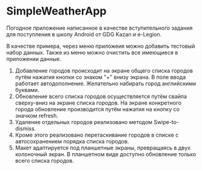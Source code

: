 # SimpleWeatherApp

Погодное приложение написанное в качестве вступительного задания для поступления в школу Android от GDG Kazan и e-Legion.

В качестве примера, через меню приложеия можно добавить тестовый набор данных. 
Также из меню можно очистить все имеющиеся в приложении данные.

1. Добавление городов происходит на экране общего списка городов путём нажатия кнопки со знаком "+" внизу экрана. В поле ввода работает автодополнение. Желательно набирать город английскими буквами.
2. Обновление всего списка городов осуществляется путём свайпа сверху-вниз на экране списка городов.
На экране конкретного города обновление производится путём нажатия на кнопку со значком refresh.
3. Удаление отдельных городов реализовано методом Swipe-to-dismiss.
4. Кроме этого реализовано перетаскивание городов в списке с автосохранением порядка списка городов.
5. Макет адаптируется под планшетные экраны, превращаясь в двух колоночный экран. В планшетном виде доступно обновление только всего списка городов.
